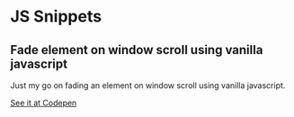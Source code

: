 # JS Snippets
## Fade element on window scroll using vanilla javascript

Just my go on fading an element on window scroll using vanilla javascript.

[See it at Codepen](http://codepen.io/souljacker/pen/RrdJEL)
